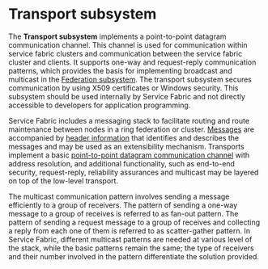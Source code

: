 # Transport subsystem

The **Transport subsystem** implements a point-to-point datagram communication channel. This channel is used for communication within service fabric clusters and communication between the service fabric cluster and clients. It supports one-way and request-reply communication patterns, which provides the basis for implementing broadcast and multicast in the [Federation subsystem](/src/prod/src/Federation#federation-subsystem). The transport subsystem secures communication by using X509 certificates or Windows security. This subsystem should be used internally by Service Fabric and not directly accessible to developers for application programming.

Service Fabric includes a messaging stack to facilitate routing and route maintenance between nodes in a ring federation or cluster. [Messages](/src/prod/src/Transport/Message.cpp) are accompanied by [header information](/src/prod/src/Transport/MessageHeaders.cpp) that identifies and describes the messages and may be used as an extensibility mechanism. Transports implement a basic [point-to-point datagram communication channel](/src/prod/src/Transport/IDatagramTransport.cpp) with address resolution, and additional functionality, such as end-to-end security, request-reply, reliability assurances and multicast may be layered on top of the low-level transport.  

The multicast communication pattern involves sending a message efficiently to a group of receivers. The pattern of sending a one-way message to a group of receives is referred to as fan-out pattern. The pattern of sending a request message to a group of receives and collecting a reply from each one of them is referred to as scatter-gather pattern.  In Service Fabric, different multicast patterns are needed at various level of the stack, while the basic patterns remain the same; the type of receivers and their number involved in the pattern differentiate the solution provided. 


